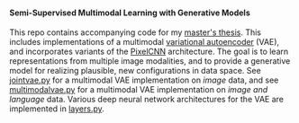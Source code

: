 #### Semi-Supervised Multimodal Learning with Generative Models

This repo contains accompanying code for my [master's thesis](./thesis/punit-shah-thesis.pdf). This includes implementations of a multimodal [variational autoencoder](https://arxiv.org/abs/1312.6114) (VAE), and incorporates variants of the [PixelCNN](https://arxiv.org/abs/1601.06759) architecture. The goal is to learn representations from multiple image modalities, and to provide a generative model for realizing plausible, new configurations in data space. See [jointvae.py](./code/models/jointvae.py) for a multimodal VAE implementation on *image* data, and see [multimodalvae.py](./code/models/multimodalvae.py) for a multimodal VAE implementation on *image and language* data. Various deep neural network architectures for the VAE are implemented in [layers.py](./code/models/layers.py). 